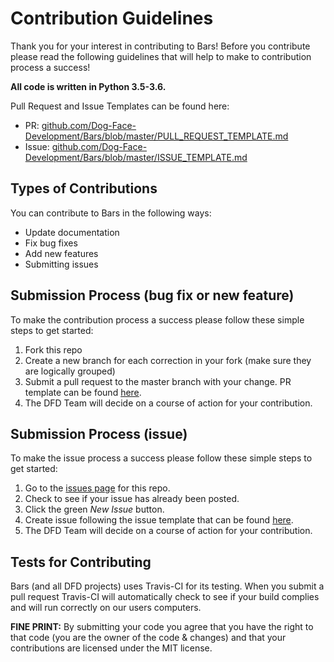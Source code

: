 # Contribution Guidelines
Thank you for your interest in contributing to Bars! Before you contribute please read the following guidelines that will help to make to contribution process a success!

**All code is written in Python 3.5-3.6.**

Pull Request and Issue Templates can be found here: 
- PR: [github.com/Dog-Face-Development/Bars/blob/master/PULL_REQUEST_TEMPLATE.md](https://github.com/Dog-Face-Development/Bars/blob/master/PULL_REQUEST_TEMPLATE.md)
- Issue: [github.com/Dog-Face-Development/Bars/blob/master/ISSUE_TEMPLATE.md](https://github.com/Dog-Face-Development/Bars/blob/master/ISSUE_TEMPLATE.md) 

## Types of Contributions
You can contribute to Bars in the following ways:
- Update documentation
- Fix bug fixes
- Add new features
- Submitting issues

## Submission Process (bug fix or new feature)
To make the contribution process a success please follow these simple steps to get started:
1. Fork this repo
2. Create a new branch for each correction in your fork (make sure they are logically grouped)
3. Submit a pull request to the master branch with your change. PR template can be found [here](https://github.com/Dog-Face-Development/Bars/blob/master/PULL_REQUEST_TEMPLATE.md).
4. The DFD Team will decide on a course of action for your contribution.

## Submission Process (issue)
To make the issue process a success please follow these simple steps to get started:
1. Go to the [issues page](https://github.com/Dog-Face-Development/Bars/issues) for this repo.
2. Check to see if your issue has already been posted.
3. Click the green *New Issue* button.
4. Create issue following the issue template that can be found [here](https://github.com/Dog-Face-Development/Bars/blob/master/ISSUE_TEMPLATE.md).
5. The DFD Team will decide on a course of action for your contribution.

## Tests for Contributing
Bars (and all DFD projects) uses Travis-CI for its testing. When you submit a pull request Travis-CI will automatically check to see if your build complies and will run correctly on our users computers.

**FINE PRINT:**
By submitting your code you agree that you have the right to that code (you are the owner of the code & changes) and that your contributions are licensed under the MIT license.




 